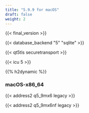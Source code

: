 ```yaml
---
title: "5.9.9 for macOS"
draft: false
weight: 2
---
```


{{< final_version >}}

{{< database_backend "5" "sqlite" >}}

{{< qt5tls securetransport >}}

{{< icu 5 >}}

{{% h2dynamic %}}

### macOS-x86_64

{{< address2 q5_9mx6 legacy >}}

{{< address2 q5_9mx6nf legacy >}}
